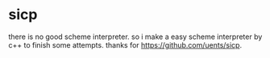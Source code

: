 # sicp
there is no good scheme interpreter. 
so i make a easy scheme interpreter by c++ to finish some  attempts.
thanks for https://github.com/uents/sicp.
